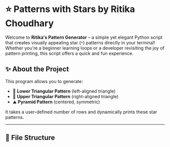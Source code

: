 # ⭐ Patterns with Stars by Ritika Choudhary

Welcome to **Ritika's Pattern Generator** – a simple yet elegant Python script that creates visually appealing star (`*`) patterns directly in your terminal! Whether you're a beginner learning loops or a developer revisiting the joy of pattern printing, this script offers a quick and fun experience.

## ✨ About the Project

This program allows you to generate:

- 🔻 **Lower Triangular Pattern** (left-aligned triangle)
- 🔺 **Upper Triangular Pattern** (right-aligned triangle)
- ⛰️  **Pyramid Pattern** (centered, symmetric)

It takes a user-defined number of rows and dynamically prints these star patterns.

---

## 📂 File Structure

